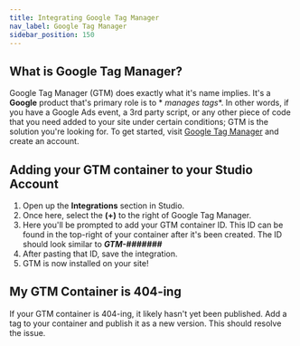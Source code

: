 ```yaml
---
title: Integrating Google Tag Manager
nav_label: Google Tag Manager
sidebar_position: 150
---
```


## What is Google Tag Manager?

Google Tag Manager (GTM) does exactly what it's name implies. It's a **Google** product that's primary role is to *
*manages tags**. In other words, if you have a Google Ads event, a 3rd party script, or any other piece of code that you
need added to your site under certain conditions; GTM is the solution you're looking for. To get started,
visit [Google Tag Manager](https://tagmanager.google.com/) and create an account.

## Adding your GTM container to your Studio Account

1. Open up the **Integrations** section in Studio.
2. Once here, select the **(+)** to the right of Google Tag Manager.
3. Here you'll be prompted to add your GTM container ID. This ID can be found in the top-right of your container after
   it's been created. The ID should look similar to ***GTM-#######***
4. After pasting that ID, save the integration.
5. GTM is now installed on your site!

## My GTM Container is 404-ing

If your GTM container is 404-ing, it likely hasn't yet been published. Add a tag to your container and publish it as a
new version. This should resolve the issue.


